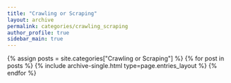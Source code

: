 ```yaml
---
title: "Crawling or Scraping"
layout: archive
permalink: categories/crawling_scraping
author_profile: true
sidebar_main: true
---
```



{% assign posts = site.categories["Crawling or Scraping"] %}
{% for post in posts %} {% include archive-single.html type=page.entries_layout %} {% endfor %}